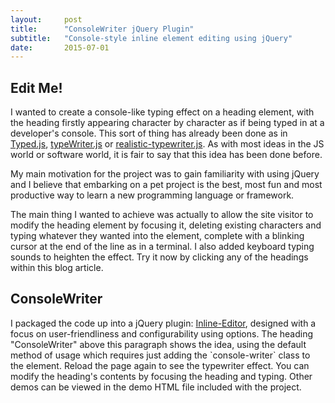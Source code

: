 ```yaml
---
layout:     post
title:      "ConsoleWriter jQuery Plugin"
subtitle:   "Console-style inline element editing using jQuery"
date:       2015-07-01
---
```


<h2 class="console-writer" cw-sound="true" cw-animation="true">Edit Me!</h2>
I wanted to create a console-like typing effect on a heading element, with the heading firstly 
appearing character by character as if being typed in at a developer's console. This sort of thing has already been done
as in <a href="http://www.mattboldt.com/demos/typed-js/">Typed.js</a>,
<a href="http://codepen.io/voronianski/pen/aicwk">typeWriter.js</a> or
<a href="https://github.com/fardjad/realistic-typewriter.js">realistic-typewriter.js</a>. As with most ideas in the JS
world or software world, it is fair to say that this idea has been done before.

My main motivation for the project was to gain familiarity with using jQuery and I believe that embarking on a pet
project is the best, most fun and most productive way to learn a new programming language or framework. 

<p>The main thing I wanted to achieve was actually to allow the site visitor to modify the heading element by focusing it,
deleting existing characters and typing whatever they wanted into the element, complete with a blinking cursor at the end
of the line as in a terminal. I also added keyboard typing sounds to heighten the effect. Try it now by clicking any of
the headings within this blog article.</p>

<h2 class="console-writer" cw-typing-sound="true">ConsoleWriter</h2>
I packaged the code up into a jQuery plugin:
<a href="https://github.com/robinrob/consolewriter.jquery.js">Inline-Editor</a>, designed with a focus on user-friendliness
and configurability using options. The heading "ConsoleWriter" above this paragraph shows the idea, using the default
method of usage which requires just adding the `console-writer` class to the element. Reload the page
again to see the typewriter effect. You can modify the heading's contents by focusing the heading and typing.
Other demos can be viewed in the demo HTML file included with the project.


